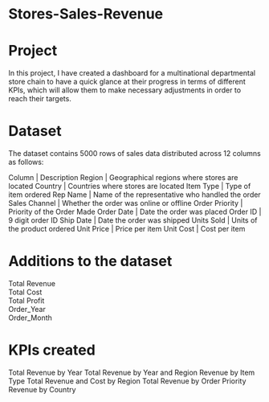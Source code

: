 # Stores-Sales-Revenue

# Project

In this project, I have created a dashboard for a multinational departmental store chain to have a quick glance at their progress in terms of different KPIs, which will allow them to make necessary adjustments in order to reach their targets.

# Dataset

The dataset contains 5000 rows of sales data distributed across 12 columns as follows:

Column	       | Description
Region         | Geographical regions where stores are located
Country	       | Countries where stores are located
Item Type      | Type of item ordered
Rep Name       | Name of the representative who handled the order
Sales Channel  | Whether the order was online or offline
Order Priority | Priority of the Order Made
Order Date     | Date the order was placed
Order ID       | 9 digit order ID
Ship Date      | Date the order was shipped
Units Sold     | Units of the product ordered
Unit Price     | Price per item
Unit Cost      | Cost per item

# Additions to the dataset

Total Revenue	
Total Cost	
Total Profit	
Order_Year	
Order_Month	

# KPIs created

Total Revenue by Year
Total Revenue by Year and Region
Revenue by Item Type
Total Revenue and Cost by Region
Total Revenue by Order Priority
Revenue by Country







